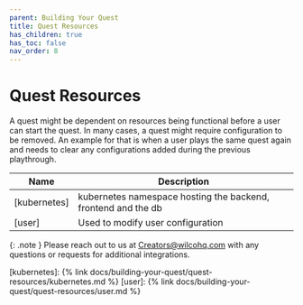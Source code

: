 ```yaml
---
parent: Building Your Quest
title: Quest Resources
has_children: true
has_toc: false
nav_order: 8
---
```


# Quest Resources

A quest might be dependent on resources being functional before a user can start the quest. In many cases, a quest might require configuration to be removed. An example for that is when a user plays the same quest again and needs to clear any configurations added during the previous playthrough.

| Name              | Description                                                    |
|-------------------|----------------------------------------------------------------|
| [kubernetes]      | kubernetes namespace hosting the backend, frontend and the db  |
| [user]            | Used to modify user configuration                              |


{: .note }
Please reach out to us at [Creators@wilcohq.com](creators@wilcohq.com) with any questions or requests for additional integrations.

[kubernetes]: {% link docs/building-your-quest/quest-resources/kubernetes.md %}
[user]: {% link docs/building-your-quest/quest-resources/user.md %}